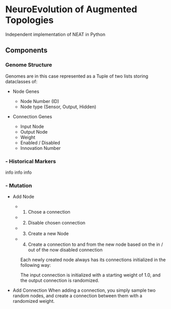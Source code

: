 # NeuroEvolution of Augmented Topologies

Independent implementation of NEAT in Python




## Components

### Genome Structure

Genomes are in this case represented as a Tuple of two lists storing dataclasses of:
    
- Node Genes
  - Node Number (ID)
  - Node type (Sensor, Output, Hidden)

- Connection Genes
    - Input Node
    - Output Node
    - Weight
    - Enabled / Disabled
    - Innovation Number
  

### - Historical Markers 

info info info

### - Mutation

- Add Node
  - 1. Chose a connection
  - 2. Disable chosen connection
  - 3. Create a new Node
  - 4. Create a connection to and from the new node
        based on the in / out of the now disabled connection

    Each newly created node always has its connections initialized
    in the following way:

    The input connection is initialized with a starting weight of 1.0, and the output connection is randomized. 


- Add Connection
    When adding a connection, you simply sample two random nodes,
    and create a connection between them with a randomized weight.

